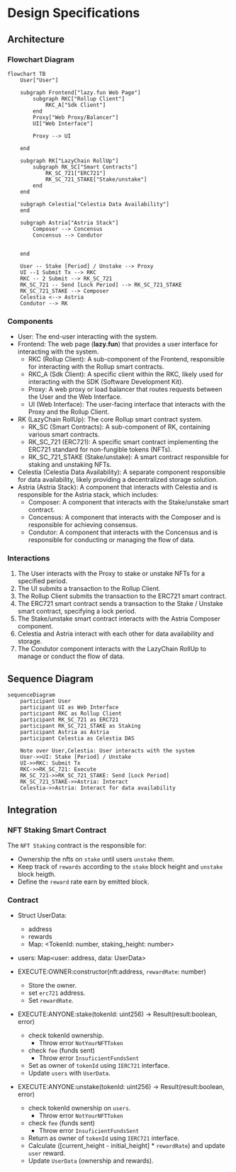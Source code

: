 # Design Specifications

## Architecture

### Flowchart Diagram

```mermaid
flowchart TB
    User["User"]

    subgraph Frontend["lazy.fun Web Page"]
        subgraph RKC["Rollup Client"]
            RKC_A["Sdk Client"] 
        end
        Proxy["Web Proxy/Balancer"]
        UI["Web Interface"]

        Proxy --> UI
        
    end

    subgraph RK["LazyChain RollUp"]
        subgraph RK_SC["Smart Contracts"]
            RK_SC_721["ERC721"]
            RK_SC_721_STAKE["Stake/unstake"]
        end
    end

    subgraph Celestia["Celestia Data Availability"]
    end

    subgraph Astria["Astria Stack"]
        Composer --> Concensus
        Concensus --> Condutor


    end

    User -- Stake [Period] / Unstake --> Proxy
    UI --1 Submit Tx --> RKC
    RKC -- 2 Submit --> RK_SC_721
    RK_SC_721 -- Send [Lock Period] --> RK_SC_721_STAKE
    RK_SC_721_STAKE --> Composer 
    Celestia <--> Astria
    Condutor --> RK
```

### Components

- User: The end-user interacting with the system.
- Frontend: The web page (**lazy.fun**) that provides a user interface for interacting with the system.
  - RKC (Rollup Client): A sub-component of the Frontend, responsible for interacting with the Rollup smart contracts.
  - RKC_A (Sdk Client): A specific client within the RKC, likely used for interacting with the SDK (Software Development Kit).
  - Proxy: A web proxy or load balancer that routes requests between the User and the Web Interface.
  - UI (Web Interface): The user-facing interface that interacts with the Proxy and the Rollup Client.
- RK (LazyChain RollUp): The core Rollup smart contract system.
  - RK_SC (Smart Contracts): A sub-component of RK, containing various smart contracts.
  - RK_SC_721 (ERC721): A specific smart contract implementing the ERC721 standard for non-fungible tokens (NFTs).
  - RK_SC_721_STAKE (Stake/unstake): A smart contract responsible for staking and unstaking NFTs.
- Celestia (Celestia Data Availability): A separate component responsible for data availability, likely providing a decentralized storage solution.
- Astria (Astria Stack): A component that interacts with Celestia and is responsible for the Astria stack, which includes:
  - Composer: A component that interacts with the Stake/unstake smart contract.
  - Concensus: A component that interacts with the Composer and is responsible for achieving consensus.
  - Condutor: A component that interacts with the Concensus and is responsible for conducting or managing the flow of data.

### Interactions

1. The User interacts with the Proxy to stake or unstake NFTs for a specified period.
2. The UI submits a transaction to the Rollup Client.
3. The Rollup Client submits the transaction to the ERC721 smart contract.
4. The ERC721 smart contract sends a transaction to the Stake / Unstake smart contract, specifying a lock period.
5. The Stake/unstake smart contract interacts with the Astria Composer component.
6. Celestia and Astria interact with each other for data availability and storage.
7. The Condutor component interacts with the LazyChain RollUp to manage or conduct the flow of data.

## Sequence Diagram

```mermaid
sequenceDiagram
    participant User
    participant UI as Web Interface
    participant RKC as Rollup Client
    participant RK_SC_721 as ERC721
    participant RK_SC_721_STAKE as Staking
    participant Astria as Astria
    participant Celestia as Celestia DAS

    Note over User,Celestia: User interacts with the system
    User->>UI: Stake [Period] / Unstake
    UI->>RKC: Submit Tx
    RKC->>RK_SC_721: Execute
    RK_SC_721->>RK_SC_721_STAKE: Send [Lock Period]
    RK_SC_721_STAKE->>Astria: Interact
    Celestia->>Astria: Interact for data availability
```

## Integration

### NFT Staking Smart Contract

The `NFT Staking` contract is the responsible for:

- Ownership the nfts on `stake` until users `unstake` them.
- Keep track of `rewards` according to the `stake` block height and `unstake` block heigth.
- Define the `reward` rate earn by emitted block.

### Contract

- Struct UserData:
  - address
  - rewards
  - Map: <TokenId: number, staking_height: number>

- users: Map<user: address, data: UserData>

- EXECUTE:OWNER:constructor(nft:address, `rewardRate`: number)
  - Store the owner.
  - set `erc721` address.
  - Set `rewardRate`.

- EXECUTE:ANYONE:stake(tokenId: uint256) -> Result(result:boolean, error)
  - check tokenId ownership.
    - Throw error `NotYourNFTToken`
  - check `fee` (funds sent)
    - Throw error `InsuficientFundsSent`
  - Set as owner of `tokenId` using `IERC721` interface.
  - Update `users` with `UserData`.

- EXECUTE:ANYONE:unstake(tokenId: uint256) -> Result(result:boolean, error)
  - check tokenId ownership on `users`.
    - Throw error `NotYourNFTToken`
  - check `fee` (funds sent)
    - Throw error `InsuficientFundsSent`
  - Return as owner of `tokenId` using `IERC721` interface.
  - Calculate ([current_height - initial_height] * `rewardRate`) and update `user` reward.
  - Update `UserData` (ownership and rewards).
